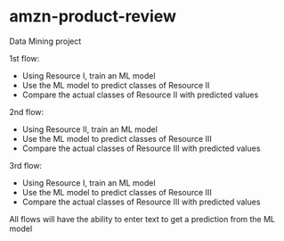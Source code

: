 # amzn-product-review

Data Mining project

1st flow:

- Using Resource I, train an ML model
- Use the ML model to predict classes of Resource II
- Compare the actual classes of Resource II with predicted values

2nd flow:

- Using Resource II, train an ML model
- Use the ML model to predict classes of Resource III
- Compare the actual classes of Resource III with predicted values

3rd flow:

- Using Resource I, train an ML model
- Use the ML model to predict classes of Resource III
- Compare the actual classes of Resource III with predicted values

All flows will have the ability to enter text to get a prediction from the ML model
